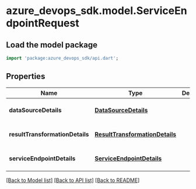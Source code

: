# azure_devops_sdk.model.ServiceEndpointRequest

## Load the model package
```dart
import 'package:azure_devops_sdk/api.dart';
```

## Properties
Name | Type | Description | Notes
------------ | ------------- | ------------- | -------------
**dataSourceDetails** | [**DataSourceDetails**](DataSourceDetails.md) |  | [optional] [default to null]
**resultTransformationDetails** | [**ResultTransformationDetails**](ResultTransformationDetails.md) |  | [optional] [default to null]
**serviceEndpointDetails** | [**ServiceEndpointDetails**](ServiceEndpointDetails.md) |  | [optional] [default to null]

[[Back to Model list]](../README.md#documentation-for-models) [[Back to API list]](../README.md#documentation-for-api-endpoints) [[Back to README]](../README.md)


